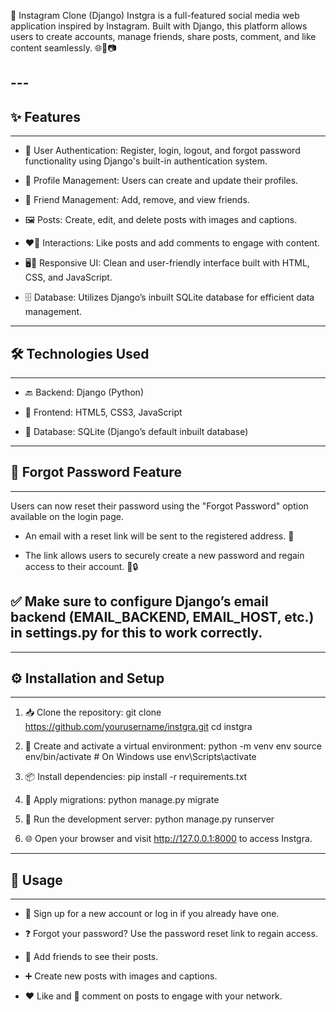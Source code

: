 📸 Instagram Clone (Django)
Instgra is a full-featured social media web application inspired by Instagram. Built with Django, this platform allows users to create accounts, manage friends, share posts, comment, and like content seamlessly. 🌐💬📷
## ---


## ✨ Features
---
- 🔐 User Authentication: Register, login, logout, and forgot password functionality using Django's built-in authentication system.

- 👤 Profile Management: Users can create and update their profiles.

- 🤝 Friend Management: Add, remove, and view friends.

- 🖼️ Posts: Create, edit, and delete posts with images and captions.

- ❤️💬 Interactions: Like posts and add comments to engage with content.

- 🖥️📱 Responsive UI: Clean and user-friendly interface built with HTML, CSS, and JavaScript.

- 🗄️ Database: Utilizes Django’s inbuilt SQLite database for efficient data management.

---

## 🛠️ Technologies Used
---
- 🔙 Backend: Django (Python)

- 🎨 Frontend: HTML5, CSS3, JavaScript

- 🧩 Database: SQLite (Django’s default inbuilt database)

---

## 🔐 Forgot Password Feature
---
Users can now reset their password using the "Forgot Password" option available on the login page.

- An email with a reset link will be sent to the registered address. 📧

- The link allows users to securely create a new password and regain access to their account. 🔁🔒

## ✅ Make sure to configure Django’s email backend (EMAIL_BACKEND, EMAIL_HOST, etc.) in settings.py for this to work correctly.

---

## ⚙️ Installation and Setup
---
1. 📥 Clone the repository:
git clone https://github.com/yourusername/instgra.git
cd instgra

2. 🐍 Create and activate a virtual environment:
python -m venv env
source env/bin/activate  # On Windows use env\Scripts\activate

3. 📦 Install dependencies:
pip install -r requirements.txt

4. 🔄 Apply migrations:
python manage.py migrate

5. 🚀 Run the development server:
python manage.py runserver

6. 🌐 Open your browser and visit http://127.0.0.1:8000 to access Instgra.

---

## 📲 Usage
---
- 📝 Sign up for a new account or log in if you already have one.

- ❓ Forgot your password? Use the password reset link to regain access.

- 👥 Add friends to see their posts.

- ➕ Create new posts with images and captions.

- ❤️ Like and 💬 comment on posts to engage with your network.
